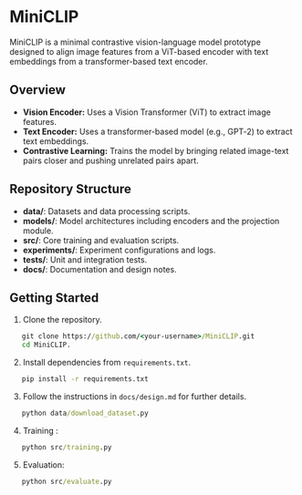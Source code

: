 # MiniCLIP

MiniCLIP is a minimal contrastive vision-language model prototype designed to align image features from a ViT-based encoder with text embeddings from a transformer-based text encoder.

## Overview
- **Vision Encoder:** Uses a Vision Transformer (ViT) to extract image features.
- **Text Encoder:** Uses a transformer-based model (e.g., GPT‑2) to extract text embeddings.
- **Contrastive Learning:** Trains the model by bringing related image-text pairs closer and pushing unrelated pairs apart.

## Repository Structure
- **data/**: Datasets and data processing scripts.
- **models/**: Model architectures including encoders and the projection module.
- **src/**: Core training and evaluation scripts.
- **experiments/**: Experiment configurations and logs.
- **tests/**: Unit and integration tests.
- **docs/**: Documentation and design notes.

## Getting Started

1. Clone the repository.
 ```cmd
    git clone https://github.com/<your-username>/MiniCLIP.git
    cd MiniCLIP.
 ```
2. Install dependencies from `requirements.txt`.
 ```cmd
    pip install -r requirements.txt
```
3. Follow the instructions in `docs/design.md` for further details.
 ```cmd
    python data/download_dataset.py
```
4. Training :
 ```cmd
    python src/training.py
```
5. Evaluation: 
 ```cmd
    python src/evaluate.py
```
